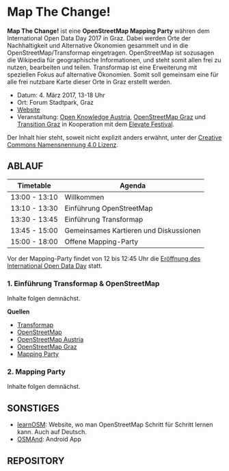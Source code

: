 Map The Change!
==============================

**Map The Change!** ist eine **OpenStreetMap Mapping Party** währen dem International Open Data Day 2017 in Graz. Dabei werden Orte der Nachhaltigkeit und Alternative Ökonomien gesammelt und in die OpenStreetMap/Transformap eingetragen. OpenStreetMap ist sozusagen die Wikipedia für geographische Informationen, und steht somit allen frei zu nutzen, bearbeiten und teilen. Transformap ist eine Erweiterung mit speziellen Fokus auf alternative Ökonomien. Somit soll gemeinsam eine für alle frei nutzbare Karte dieser Orte in Graz erstellt werden.

- Datum: 4. März 2017, 13-18 Uhr
- Ort: Forum Stadtpark, Graz
- [Website](https://elevate.at/diskursprogramm/e17mapping/)
- Veranstaltung: [Open Knowledge Austria](http://okfn.at), [OpenStreetMap Graz](https://wiki.openstreetmap.org/wiki/Graz) und [Transition Graz](https://transitiongraz.org/) in Kooperation mit dem [Elevate Festival](http://elevate.at/).

Der Inhalt hier steht, soweit nicht explizit anders erwähnt, unter der [Creative Commons Namensnennung 4.0 Lizenz](https://creativecommons.org/licenses/by/4.0/).

## ABLAUF


| Timetable     | Agenda       |
|---------------|--------------|
| 13:00 - 13:10 | Willkommen |
| 13:10 - 13:30 | Einführung OpenStreetMap |
| 13:30 - 13:45 | Einführung Transformap |
| 13:45 - 15:00 | Gemeinsames Kartieren und Diskussionen |
| 15:00 - 18:00 | Offene Mapping-Party |

Vor der Mapping-Party findet von 12 bis 12:45 Uhr die [Eröffnung des International Open Data Day](https://elevate.at/diskursprogramm/e17getogether/) statt.

### 1. Einführung Transformap & OpenStreetMap

Inhalte folgen demnächst.

**Quellen**
- [Transformap](http://transformap.co/)
- [OpenStreetMap](openstreetmap.org)
- [OpenStreetMap Austria](https://wiki.openstreetmap.org/wiki/WikiProject_Austria)
- [OpenStreetMap Graz](https://wiki.openstreetmap.org/wiki/Graz)
- [Mapping Party](http://wiki.openstreetmap.org/wiki/Mapping_parties)

### 2. Mapping Party
Inhalte folgen demnächst.

## SONSTIGES
- [learnOSM](http://learnosm.org/de/beginner/start-osm/): Website, wo man OpenStreetMap Schritt für Schritt lernen kann. Auch auf Deutsch.
- [OSMAnd](http://osmand.net/): Android App 

## REPOSITORY



